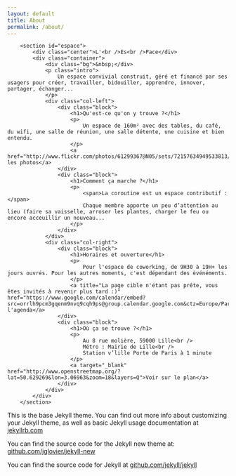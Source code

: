 ```yaml
---
layout: default
title: About
permalink: /about/
---
```



        <section id="espace">
            <div class="center">L'<br />Es<br />Pace</div>
            <div class="container">
                <div class="bg">&nbsp;</div>
                <p class="intro">
                    Un espace convivial construit, géré et financé par ses usagers pour créer, travailler, bidouiller, apprendre, innover, partager, échanger...
                </p>
                <div class="col-left">
                    <div class="block">
                        <h1>Qu'est-ce qu'on y trouve ?</h1>
                        <p>
                            Un espace de 160m² avec des tables, du café, du wifi, une salle de réunion, une salle détente, une cuisine et bien entendu.
                        </p>
                        <a href="http://www.flickr.com/photos/61299367@N05/sets/72157634949533813/with/9448166157/">Voir les photos</a>
                    </div>
                    <div class="block">
                        <h1>Comment ça marche ?</h1>
                        <p>
                            <span>La coroutine est un espace contributif :</span>
                            Chaque membre apporte un peu d’attention au lieu (faire sa vaisselle, arroser les plantes, charger le feu ou encore acceuillir un nouveau...
                        </p>
                    </div>
                </div>
                <div class="col-right">
                    <div class="block">
                        <h1>Horaires et ouverture</h1>
                        <p>
                            Pour l'espace de coworking, de 9H30 à 19H+ les jours ouvrés. Pour les autres moments, c'est dépendant des événéments.
                        </p>
                        <a title="La page cible n'étant pas prête, vous êtes invités à revenir plus tard :)" href="https://www.google.com/calendar/embed?src=orrlh9pcm3gqenm9nvq9cqh9ps@group.calendar.google.com&ctz=Europe/Paris&gsessionid=VLc09bnHQYFJcLUIBhu0jQ">Consulter l'agenda</a>
                    </div>
                    <div class="block">
                        <h1>Où ça se trouve ?</h1>
                        <p>
                            Au 8 rue molière, 59000 Lille<br />
                            Métro : Mairie de Lille<br />
                            Station v’lille Porte de Paris à 1 minute
                        </p>
                        <a target="_blank" href="http://www.openstreetmap.org/?lat=50.629269&lon=3.06963&zoom=18&layers=Q">Voir sur le plan</a>
                    </div>
                </div>
            </div>
        </section>
        
        
This is the base Jekyll theme. You can find out more info about customizing your Jekyll theme, as well as basic Jekyll usage documentation at [jekyllrb.com](http://jekyllrb.com/)

You can find the source code for the Jekyll new theme at: [github.com/jglovier/jekyll-new](https://github.com/jglovier/jekyll-new)

You can find the source code for Jekyll at [github.com/jekyll/jekyll](https://github.com/jekyll/jekyll)
